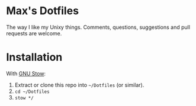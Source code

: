 Max's Dotfiles
==============
The way I like my Unixy things.
Comments, questions, suggestions and pull requests are welcome.

Installation
============
With [GNU Stow](https://www.gnu.org/software/stow):

1. Extract or clone this repo into `~/Dotfiles` (or similar).
2. `cd ~/Dotfiles`
3. `stow */`
